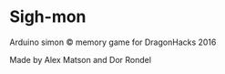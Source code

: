 # Sigh-mon
Arduino simon &copy; memory game for DragonHacks 2016

Made by Alex Matson and Dor Rondel
